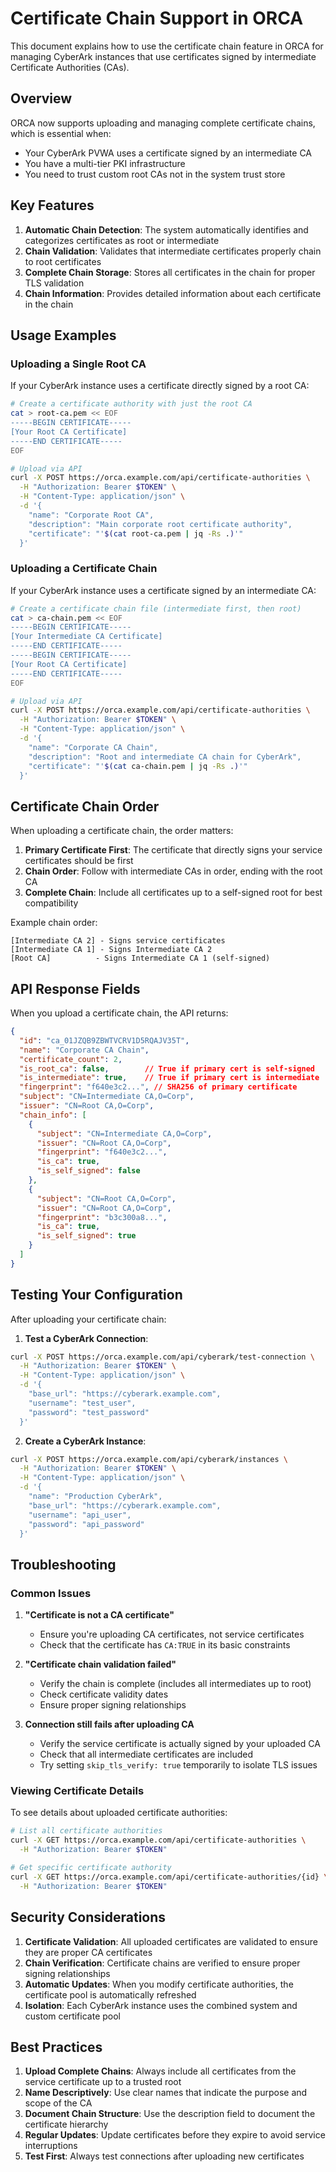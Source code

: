 # Certificate Chain Support in ORCA

This document explains how to use the certificate chain feature in ORCA for managing CyberArk instances that use certificates signed by intermediate Certificate Authorities (CAs).

## Overview

ORCA now supports uploading and managing complete certificate chains, which is essential when:
- Your CyberArk PVWA uses a certificate signed by an intermediate CA
- You have a multi-tier PKI infrastructure
- You need to trust custom root CAs not in the system trust store

## Key Features

1. **Automatic Chain Detection**: The system automatically identifies and categorizes certificates as root or intermediate
2. **Chain Validation**: Validates that intermediate certificates properly chain to root certificates
3. **Complete Chain Storage**: Stores all certificates in the chain for proper TLS validation
4. **Chain Information**: Provides detailed information about each certificate in the chain

## Usage Examples

### Uploading a Single Root CA

If your CyberArk instance uses a certificate directly signed by a root CA:

```bash
# Create a certificate authority with just the root CA
cat > root-ca.pem << EOF
-----BEGIN CERTIFICATE-----
[Your Root CA Certificate]
-----END CERTIFICATE-----
EOF

# Upload via API
curl -X POST https://orca.example.com/api/certificate-authorities \
  -H "Authorization: Bearer $TOKEN" \
  -H "Content-Type: application/json" \
  -d '{
    "name": "Corporate Root CA",
    "description": "Main corporate root certificate authority",
    "certificate": "'$(cat root-ca.pem | jq -Rs .)'"
  }'
```

### Uploading a Certificate Chain

If your CyberArk instance uses a certificate signed by an intermediate CA:

```bash
# Create a certificate chain file (intermediate first, then root)
cat > ca-chain.pem << EOF
-----BEGIN CERTIFICATE-----
[Your Intermediate CA Certificate]
-----END CERTIFICATE-----
-----BEGIN CERTIFICATE-----
[Your Root CA Certificate]
-----END CERTIFICATE-----
EOF

# Upload via API
curl -X POST https://orca.example.com/api/certificate-authorities \
  -H "Authorization: Bearer $TOKEN" \
  -H "Content-Type: application/json" \
  -d '{
    "name": "Corporate CA Chain",
    "description": "Root and intermediate CA chain for CyberArk",
    "certificate": "'$(cat ca-chain.pem | jq -Rs .)'"
  }'
```

## Certificate Chain Order

When uploading a certificate chain, the order matters:
1. **Primary Certificate First**: The certificate that directly signs your service certificates should be first
2. **Chain Order**: Follow with intermediate CAs in order, ending with the root CA
3. **Complete Chain**: Include all certificates up to a self-signed root for best compatibility

Example chain order:
```
[Intermediate CA 2] - Signs service certificates
[Intermediate CA 1] - Signs Intermediate CA 2
[Root CA]          - Signs Intermediate CA 1 (self-signed)
```

## API Response Fields

When you upload a certificate chain, the API returns:

```json
{
  "id": "ca_01JZQB9ZBWTVCRV1D5RQAJV35T",
  "name": "Corporate CA Chain",
  "certificate_count": 2,
  "is_root_ca": false,        // True if primary cert is self-signed
  "is_intermediate": true,    // True if primary cert is intermediate
  "fingerprint": "f640e3c2...", // SHA256 of primary certificate
  "subject": "CN=Intermediate CA,O=Corp",
  "issuer": "CN=Root CA,O=Corp",
  "chain_info": [
    {
      "subject": "CN=Intermediate CA,O=Corp",
      "issuer": "CN=Root CA,O=Corp",
      "fingerprint": "f640e3c2...",
      "is_ca": true,
      "is_self_signed": false
    },
    {
      "subject": "CN=Root CA,O=Corp",
      "issuer": "CN=Root CA,O=Corp",
      "fingerprint": "b3c300a8...",
      "is_ca": true,
      "is_self_signed": true
    }
  ]
}
```

## Testing Your Configuration

After uploading your certificate chain:

1. **Test a CyberArk Connection**:
```bash
curl -X POST https://orca.example.com/api/cyberark/test-connection \
  -H "Authorization: Bearer $TOKEN" \
  -H "Content-Type: application/json" \
  -d '{
    "base_url": "https://cyberark.example.com",
    "username": "test_user",
    "password": "test_password"
  }'
```

2. **Create a CyberArk Instance**:
```bash
curl -X POST https://orca.example.com/api/cyberark/instances \
  -H "Authorization: Bearer $TOKEN" \
  -H "Content-Type: application/json" \
  -d '{
    "name": "Production CyberArk",
    "base_url": "https://cyberark.example.com",
    "username": "api_user",
    "password": "api_password"
  }'
```

## Troubleshooting

### Common Issues

1. **"Certificate is not a CA certificate"**
   - Ensure you're uploading CA certificates, not service certificates
   - Check that the certificate has `CA:TRUE` in its basic constraints

2. **"Certificate chain validation failed"**
   - Verify the chain is complete (includes all intermediates up to root)
   - Check certificate validity dates
   - Ensure proper signing relationships

3. **Connection still fails after uploading CA**
   - Verify the service certificate is actually signed by your uploaded CA
   - Check that all intermediate certificates are included
   - Try setting `skip_tls_verify: true` temporarily to isolate TLS issues

### Viewing Certificate Details

To see details about uploaded certificate authorities:

```bash
# List all certificate authorities
curl -X GET https://orca.example.com/api/certificate-authorities \
  -H "Authorization: Bearer $TOKEN"

# Get specific certificate authority
curl -X GET https://orca.example.com/api/certificate-authorities/{id} \
  -H "Authorization: Bearer $TOKEN"
```

## Security Considerations

1. **Certificate Validation**: All uploaded certificates are validated to ensure they are proper CA certificates
2. **Chain Verification**: Certificate chains are verified to ensure proper signing relationships
3. **Automatic Updates**: When you modify certificate authorities, the certificate pool is automatically refreshed
4. **Isolation**: Each CyberArk instance uses the combined system and custom certificate pool

## Best Practices

1. **Upload Complete Chains**: Always include all certificates from the service certificate up to a trusted root
2. **Name Descriptively**: Use clear names that indicate the purpose and scope of the CA
3. **Document Chain Structure**: Use the description field to document the certificate hierarchy
4. **Regular Updates**: Update certificates before they expire to avoid service interruptions
5. **Test First**: Always test connections after uploading new certificates